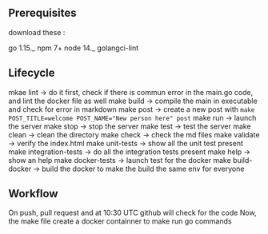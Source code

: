 ## Prerequisites

download these :

go 1.15._
npm 7+
node 14._
golangci-lint

## Lifecycle

mkae lint -> do it first, check if there is commun error in the main.go code, and lint the docker file as well
make build -> compile the main in executable and check for error in markdown
make post -> create a new post with `make POST_TITLE=welcome POST_NAME="New person here" post`
make run -> launch the server
make stop -> stop the server
make test -> test the server
make clean -> clean the directory
make check -> check the md files
make validate -> verify the index.html
make unit-tests -> show all the unit test present
make integration-tests -> do all the integration tests present
make help -> show an help
make docker-tests -> launch test for the docker
make build-docker -> build the docker to make the build the same env for everyone

## Workflow

On push, pull request and at 10:30 UTC github will check for the code
Now, the make file create a docker containner to make run go commands